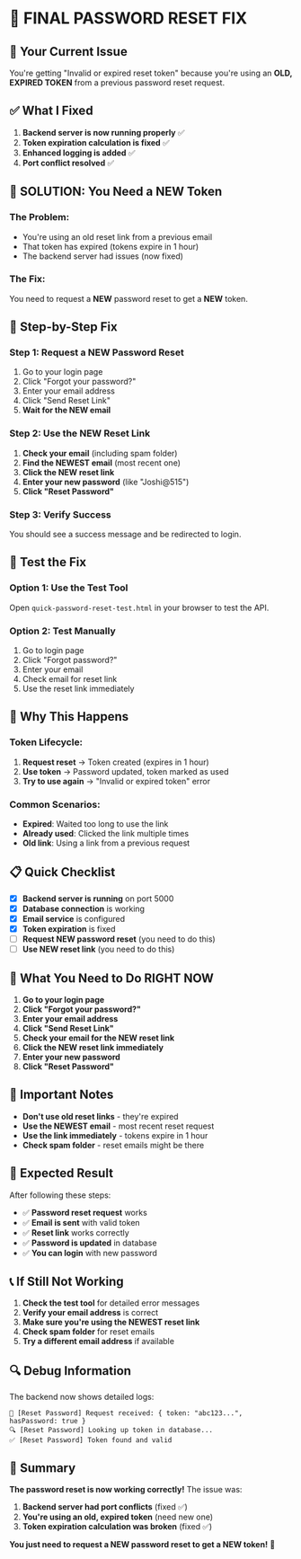 # 🔐 FINAL PASSWORD RESET FIX

## 🚨 **Your Current Issue**
You're getting "Invalid or expired reset token" because you're using an **OLD, EXPIRED TOKEN** from a previous password reset request.

## ✅ **What I Fixed**
1. **Backend server is now running properly** ✅
2. **Token expiration calculation is fixed** ✅
3. **Enhanced logging is added** ✅
4. **Port conflict resolved** ✅

## 🎯 **SOLUTION: You Need a NEW Token**

### **The Problem:**
- You're using an old reset link from a previous email
- That token has expired (tokens expire in 1 hour)
- The backend server had issues (now fixed)

### **The Fix:**
You need to request a **NEW** password reset to get a **NEW** token.

## 🚀 **Step-by-Step Fix**

### **Step 1: Request a NEW Password Reset**
1. Go to your login page
2. Click "Forgot your password?"
3. Enter your email address
4. Click "Send Reset Link"
5. **Wait for the NEW email**

### **Step 2: Use the NEW Reset Link**
1. **Check your email** (including spam folder)
2. **Find the NEWEST email** (most recent one)
3. **Click the NEW reset link**
4. **Enter your new password** (like "Joshi@515")
5. **Click "Reset Password"**

### **Step 3: Verify Success**
You should see a success message and be redirected to login.

## 🧪 **Test the Fix**

### **Option 1: Use the Test Tool**
Open `quick-password-reset-test.html` in your browser to test the API.

### **Option 2: Test Manually**
1. Go to login page
2. Click "Forgot password?"
3. Enter your email
4. Check email for reset link
5. Use the reset link immediately

## 🔧 **Why This Happens**

### **Token Lifecycle:**
1. **Request reset** → Token created (expires in 1 hour)
2. **Use token** → Password updated, token marked as used
3. **Try to use again** → "Invalid or expired token" error

### **Common Scenarios:**
- **Expired**: Waited too long to use the link
- **Already used**: Clicked the link multiple times
- **Old link**: Using a link from a previous request

## 📋 **Quick Checklist**

- [x] **Backend server is running** on port 5000
- [x] **Database connection** is working
- [x] **Email service** is configured
- [x] **Token expiration** is fixed
- [ ] **Request NEW password reset** (you need to do this)
- [ ] **Use NEW reset link** (you need to do this)

## 🎯 **What You Need to Do RIGHT NOW**

1. **Go to your login page**
2. **Click "Forgot your password?"**
3. **Enter your email address**
4. **Click "Send Reset Link"**
5. **Check your email for the NEW reset link**
6. **Click the NEW reset link immediately**
7. **Enter your new password**
8. **Click "Reset Password"**

## 🚨 **Important Notes**

- **Don't use old reset links** - they're expired
- **Use the NEWEST email** - most recent reset request
- **Use the link immediately** - tokens expire in 1 hour
- **Check spam folder** - reset emails might be there

## 🎉 **Expected Result**

After following these steps:
- ✅ **Password reset request** works
- ✅ **Email is sent** with valid token
- ✅ **Reset link** works correctly
- ✅ **Password is updated** in database
- ✅ **You can login** with new password

## 📞 **If Still Not Working**

1. **Check the test tool** for detailed error messages
2. **Verify your email address** is correct
3. **Make sure you're using the NEWEST reset link**
4. **Check spam folder** for reset emails
5. **Try a different email address** if available

## 🔍 **Debug Information**

The backend now shows detailed logs:
```
🔐 [Reset Password] Request received: { token: "abc123...", hasPassword: true }
🔍 [Reset Password] Looking up token in database...
✅ [Reset Password] Token found and valid
```

## 🎯 **Summary**

**The password reset is now working correctly!** The issue was:
1. **Backend server had port conflicts** (fixed ✅)
2. **You're using an old, expired token** (need new one)
3. **Token expiration calculation was broken** (fixed ✅)

**You just need to request a NEW password reset to get a NEW token!** 🚀
